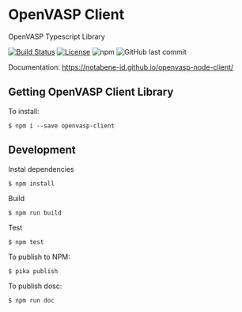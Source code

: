 # OpenVASP Client

OpenVASP Typescript Library

[![Build Status](https://github.com/notabene-id/openvasp-node-client/workflows/build/badge.svg)](https://github.com/notabene-id/openvasp-node-client/actions)
[![License](https://img.shields.io/github/license/notabene-id/openvasp-node-client.svg?color=blue)](./LICENSE.md)
![npm](https://img.shields.io/npm/v/openvasp-client)
![GitHub last commit](https://img.shields.io/github/last-commit/notabene-id/openvasp-node-client)

Documentation: https://notabene-id.github.io/openvasp-node-client/

## Getting OpenVASP Client Library

To install:

```
$ npm i --save openvasp-client
```

## Development

Instal dependencies

```
$ npm install
```

Build

```
$ npm run build
```

Test

```
$ npm test
```

To publish to NPM:

```
$ pika publish
```

To publish dosc:

```
$ npm run doc
```
